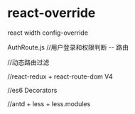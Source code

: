 # react-override
react width config-override

AuthRoute.js
//用户登录和权限判断 -- 路由

//动态路由过滤

//react-redux + react-route-dom V4

//es6 Decorators

//antd + less + less.modules
